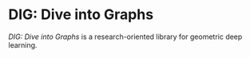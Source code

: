 # DIG: Dive into Graphs
*DIG: Dive into Graphs* is a research-oriented library for geometric deep learning.

